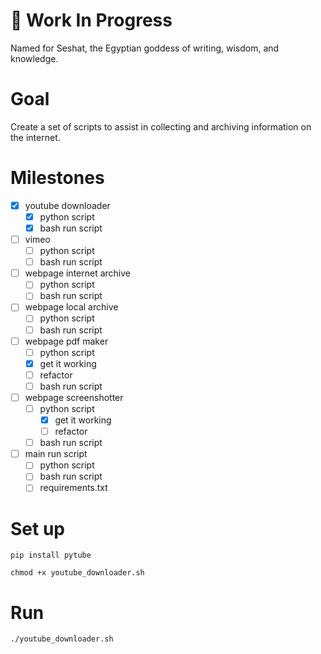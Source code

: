 # 🚧 Work In Progress

Named for Seshat, the Egyptian goddess of writing, wisdom, and knowledge.

# **Goal**

Create a set of scripts to assist in collecting and archiving information on the internet.

# **Milestones**

- [x] youtube downloader
  - [x] python script
  - [x] bash run script
- [ ] vimeo
  - [ ] python script
  - [ ] bash run script
- [ ] webpage internet archive
  - [ ] python script
  - [ ] bash run script
- [ ] webpage local archive
  - [ ] python script
  - [ ] bash run script
- [ ] webpage pdf maker
  - [ ] python script
  - [x] get it working
  - [ ] refactor
  - [ ] bash run script
- [ ] webpage screenshotter
  - [ ] python script
    - [x] get it working
    - [ ] refactor
  - [ ] bash run script
- [ ] main run script
  - [ ] python script
  - [ ] bash run script
  - [ ] requirements.txt

# **Set up**

`pip install pytube`

`chmod +x youtube_downloader.sh`

# **Run**

`./youtube_downloader.sh`
